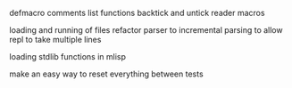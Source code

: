 defmacro
comments
list functions
backtick and untick reader macros

loading and running of files
refactor parser to incremental parsing to allow repl to take multiple lines

loading stdlib functions in mlisp

make an easy way to reset everything between tests
